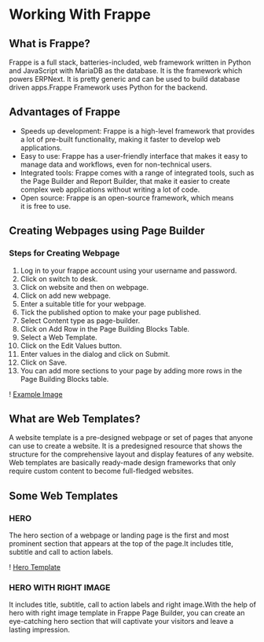 # Working With Frappe
## What is Frappe?
Frappe is a full stack, batteries-included, web framework written in Python and JavaScript with MariaDB as the database. It is the framework which powers ERPNext. It is pretty generic and can be used to build database driven apps.Frappe Framework uses Python for the backend. 

## Advantages of Frappe
- Speeds up development: Frappe is a high-level framework that provides a lot of pre-built functionality, making it faster to develop web applications.
- Easy to use: Frappe has a user-friendly interface that makes it easy to manage data and workflows, even for non-technical users.
- Integrated tools: Frappe comes with a range of integrated tools, such as the Page Builder and Report Builder, that make it easier to create complex web applications without writing a lot of code.
- Open source: Frappe is an open-source framework, which means it is free to use.

## Creating Webpages using Page Builder
###  Steps for Creating Webpage
 1. Log in to your frappe account using your username and password.
 2. Click on switch to desk.
 3. Click on website and then on webpage.
 4. Click on add new webpage.
 5. Enter a suitable title for your webpage.
 6. Tick the published option to make your page published.
 7. Select Content type as page-builder.
 8. Click on Add Row in the Page Building Blocks Table.
 9. Select a Web Template.
 10. Click on the Edit Values button.
 11. Enter values in the dialog and click on Submit.
 12. Click on Save.
 13. You can add more sections to your page by adding more rows in the Page Building Blocks table.

 ! [Example Image](https://github.com/JaspinderKaurWalia26/Files/assets/132120070/4533eec2-020f-4356-8414-d6b8deed8ae0)

 
## What are Web Templates?
 A website template is a pre-designed webpage or set of pages that anyone can use to create a website. It is a predesigned resource that shows the structure for the comprehensive layout and display features of any website. Web templates are basically ready-made design frameworks that only require custom content to become full-fledged websites.

## Some Web Templates
### HERO
The hero section of a webpage or landing page is the first and most prominent section that appears at the top of the page.It includes title, subtitle and call to action labels.

! [Hero Template](https://github.com/JaspinderKaurWalia26/Frappe/assets/132120070/39cd2b15-6646-44dd-9ff7-8bfa88d796d0)

### HERO WITH RIGHT IMAGE
It includes title, subtitle, call to action labels and right image.With the help of  hero with right image template in Frappe Page Builder, you can create an eye-catching hero section that will captivate your visitors and leave a lasting impression. 














